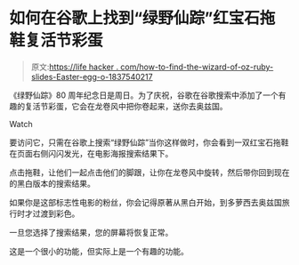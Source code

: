 # 如何在谷歌上找到“绿野仙踪”红宝石拖鞋复活节彩蛋

> 原文:[https://life hacker . com/how-to-find-the-wizard-of-oz-ruby-slides-Easter-egg-o-1837540217](https://lifehacker.com/how-to-find-the-wizard-of-oz-ruby-slippers-easter-egg-o-1837540217)

《绿野仙踪》80 周年纪念日是周日。为了庆祝，谷歌在谷歌搜索中添加了一个有趣的复活节彩蛋，它会在龙卷风中把你卷起来，送你去奥兹国。

Watch

要访问它，只需在谷歌上搜索“绿野仙踪”当你这样做时，你会看到一双红宝石拖鞋在页面右侧闪闪发光，在电影海报搜索结果下。

点击拖鞋，让他们一起点击他们的脚跟，让你在龙卷风中旋转，然后带你回到现在的黑白版本的搜索结果。

如果你是这部标志性电影的粉丝，你会记得原著从黑白开始，到多萝西去奥兹国旅行时才过渡到彩色。

一旦您选择了搜索结果，您的屏幕将恢复正常。

这是一个很小的功能，但实际上是一个有趣的功能。